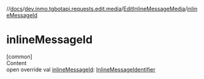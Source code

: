 //[docs](../../../index.md)/[dev.inmo.tgbotapi.requests.edit.media](../index.md)/[EditInlineMessageMedia](index.md)/[inlineMessageId](inline-message-id.md)



# inlineMessageId  
[common]  
Content  
open override val [inlineMessageId](inline-message-id.md): [InlineMessageIdentifier](../../dev.inmo.tgbotapi.types/index.md#%5Bdev.inmo.tgbotapi.types%2FInlineMessageIdentifier%2F%2F%2FPointingToDeclaration%2F%5D%2FClasslikes%2F625018081)  



